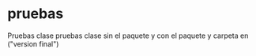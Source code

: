 # pruebas
Pruebas clase
pruebas clase sin el paquete y con el paquete y carpeta en ("version final")
